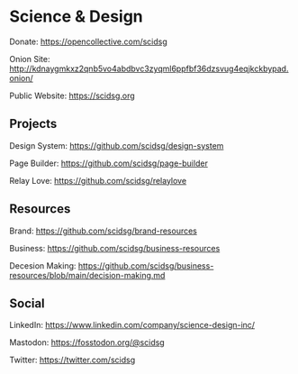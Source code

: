 # Science & Design

Donate: https://opencollective.com/scidsg

Onion Site: http://kdnaygmkxz2qnb5vo4abdbvc3zyqml6ppfbf36dzsvug4eqjkckbypad.onion/

Public Website: https://scidsg.org

## Projects

Design System: https://github.com/scidsg/design-system

Page Builder: https://github.com/scidsg/page-builder

Relay Love: https://github.com/scidsg/relaylove

## Resources

Brand: https://github.com/scidsg/brand-resources

Business: https://github.com/scidsg/business-resources

Decesion Making: https://github.com/scidsg/business-resources/blob/main/decision-making.md

## Social

LinkedIn: https://www.linkedin.com/company/science-design-inc/

Mastodon: https://fosstodon.org/@scidsg

Twitter: https://twitter.com/scidsg

